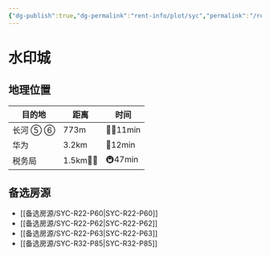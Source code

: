 ```yaml
---
{"dg-publish":true,"dg-permalink":"rent-info/plot/syc","permalink":"/rent-info/plot/syc/"}
---
```



# 水印城

## 地理位置

| 目的地   | 距离       | 时间       |
| -------- | ---------- | ---------- |
| 长河 ⑤ ⑥ | 773m       | 🚶‍♂️11min |
| 华为     | 3.2km      | 🛵12min    |
| 税务局   | 1.5km🚶‍♂️ | 🚇47min    |

## 备选房源

- [[备选房源/SYC-R22-P60\|SYC-R22-P60]]
- [[备选房源/SYC-R22-P62\|SYC-R22-P62]]
- [[备选房源/SYC-R22-P63\|SYC-R22-P63]]
- [[备选房源/SYC-R32-P85\|SYC-R32-P85]]



